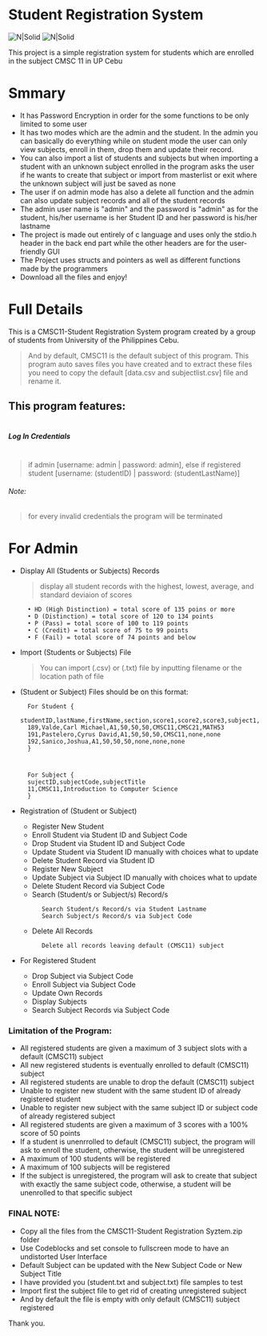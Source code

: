 # Student Registration System
![N|Solid](https://img.shields.io/github/license/Cyvid7-Darus10/Student-Registration-System)
![N|Solid](https://cdn.iconscout.com/icon/free/png-512/c-programming-569564.png)

This project is a simple registration system for students which are enrolled in the subject CMSC 11 in UP Cebu

# Smmary
  - It has Password Encryption in order for the some functions to be only limited to some user
- It has two modes which are the admin and the student. In the admin you can basically do everything while on student mode the user can only view subjects, enroll in them, drop them and update their record.
- You can also import a list of students and subjects but when importing a student with an unknown subject enrolled in the program asks the user if he wants to create that subject or import from masterlist or exit where the unknown subject will just be saved as none
- The user if on admin mode has also a delete all function and the admin can also update subject records and all of the student records 
- The admin user name is "admin" and the password is "admin" as for the student, his/her username is her Student ID and her password is his/her lastname
- The project is made out entirely of c language and uses only the stdio.h header in the back end part while the other headers are for the user-friendly GUI
- The Project uses structs and pointers as well as different functions made by the programmers
- Download all the files and enjoy!

# Full Details

This is a CMSC11-Student Registration System program created by a group of students from University of the Philippines Cebu.
    
>And by default, CMSC11 is the default subject of this program.
>This program auto saves files you have created and to extract these files you need to copy the default [data.csv and subjectlist.csv] file and rename it.

## This program features:
#
##### Log In Credentials 
#
>if admin [username: admin | password: admin], else if registered student [username: (studentID) | password: (studentLastName)]

###### Note:
>for every invalid credentials the program will be terminated
#
# For Admin
- Display All (Students or Subjects) Records 
    >display all student records with the highest, lowest, average, and standard deviaion of scores
    	
		• HD (High Distinction) = total score of 135 poins or more 
		• D (Distinction) = total score of 120 to 134 points 
		• P (Pass) = total score of 100 to 119 points
		• C (Credit) = total score of 75 to 99 points
		• F (Fail) = total score of 74 points and below 
- Import (Students or Subjects) File 
    > You can import (.csv) or (.txt) file by inputting filename or the location path of file

- (Student or Subject) Files should be on this format: 

    	For Student {
    	studentID,lastName,firstName,section,score1,score2,score3,subject1,subject2,subject3
    	189,Valde,Carl Michael,A1,50,50,50,CMSC11,CMSC21,MATH53
    	191,Pastelero,Cyrus David,A1,50,50,50,CMSC11,none,none
    	192,Sanico,Joshua,A1,50,50,50,none,none,none
    	}
    #    	
    	For Subject {
    	sujectID,subjectCode,subjectTitle
    	11,CMSC11,Introduction to Computer Science
    	}
    	
- Registration of (Student or Subject)

    - Register New Student
    - Enroll Student via Student ID and Subject Code
    - Drop Student via Student ID and Subject Code
    - Update Student via Student ID manually with choices what to update
    - Delete Student Record via Student ID
    - Register New Subject
    - Update Subject via Subject ID manually with choices what to update
    - Delete Student Record via Subject Code
	- Search (Student/s or Subject/s) Record/s
	> 
            Search Student/s Record/s via Student Lastname
		    Search Subject/s Record/s via Subject Code
	- Delete All Records
	>      
            Delete all records leaving default (CMSC11) subject 

- For Registered Student 
	- Drop Subject via Subject Code
	- Enroll Subject via Subject Code
	- Update Own Records
	- Display Subjects
	- Search Subject Records via Subject Code

### Limitation of the Program:
- All registered students are given a maximum of 3 subject slots with a default (CMSC11) subject
- All new registered students is eventually enrolled to default (CMSC11) subject
- All registered students are unable to drop the default (CMSC11) subject
- Unable to register new student with the same student ID of already registered student
 - Unable to register new subject with the same subject ID or subject code of already registered subject
- All registered students are given a maximum of 3 scores with a 100% score of 50 points
- If a student is unenrrolled to default (CMSC11) subject, the program will ask to enroll the student, otherwise, the student will be unregistered
- A maximum of 100 students will be registered
- A maximum of 100 subjects will be registered
- If the subject is unregistered, the program will ask to create that subject with exactly the same subject code, otherwise, a student will be unenrolled to that specific subject

### FINAL NOTE:
- Copy all the files from the CMSC11-Student Registration Syztem.zip folder
- Use Codeblocks and set console to fullscreen mode to have an undistorted User Interface
- Default Subject can be updated with the New Subject Code or New Subject Title
- I have provided you (student.txt and subject.txt) file samples to test
- Import first the subject file to get rid of creating unregistered subject
- And by default the file is empty with only default (CMSC11) subject registered

Thank you.
